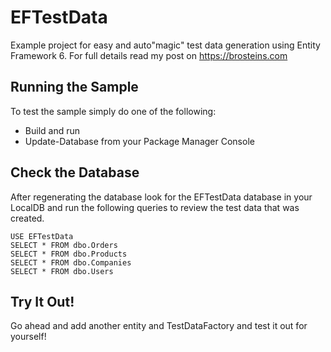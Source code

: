 # EFTestData

Example project for easy and auto"magic" test data generation using Entity Framework 6.  For full details read my post on https://brosteins.com

## Running the Sample
To test the sample simply do one of the following:
* Build and run 
* Update-Database from your Package Manager Console

## Check the Database
After regenerating the database look for the EFTestData database in your LocalDB and run the following queries to review the test data that was created.

```
USE EFTestData
SELECT * FROM dbo.Orders
SELECT * FROM dbo.Products
SELECT * FROM dbo.Companies
SELECT * FROM dbo.Users
```

## Try It Out!
Go ahead and add another entity and TestDataFactory and test it out for yourself!
